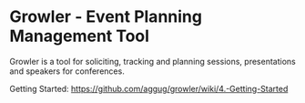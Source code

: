 Growler - Event Planning Management Tool
========================================

Growler is a tool for soliciting, tracking and planning sessions, presentations and speakers for conferences.

Getting Started: https://github.com/aggug/growler/wiki/4.-Getting-Started


